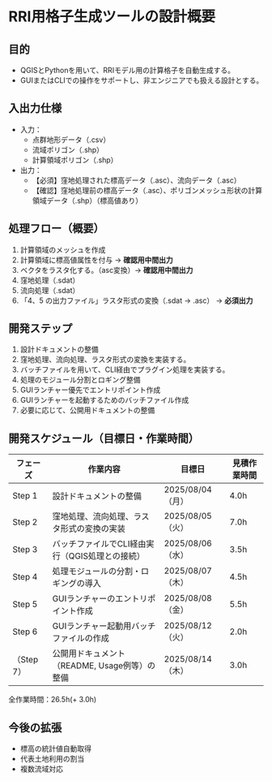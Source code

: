 # RRI用格子生成ツールの設計概要

## 目的
- QGISとPythonを用いて、RRIモデル用の計算格子を自動生成する。
- GUIまたはCLIでの操作をサポートし、非エンジニアでも扱える設計とする。

## 入出力仕様 
- 入力：
  - 点群地形データ（.csv）
  - 流域ポリゴン（.shp）
  - 計算領域ポリゴン（.shp）
- 出力：
  - 【必須】窪地処理された標高データ（.asc）、流向データ（.asc）
  - 【確認】窪地処理前の標高データ（.asc）、ポリゴンメッシュ形状の計算領域データ（.shp）（標高値あり）

## 処理フロー（概要）
1. 計算領域のメッシュを作成
2. 計算領域に標高値属性を付与 → **確認用中間出力**
3. ベクタをラスタ化する。（asc変換）→ **確認用中間出力**
4. 窪地処理（.sdat） 
5. 流向処理（.sdat）
6. 「4、5 の出力ファイル」ラスタ形式の変換（.sdat → .asc） → **必須出力**

## 開発ステップ
1. 設計ドキュメントの整備
2. 窪地処理、流向処理、ラスタ形式の変換を実装する。
3. バッチファイルを用いて、CLI経由でプラグイン処理を実装する。
4. 処理のモジュール分割とロギング整備
5. GUIランチャー優先でエントリポイント作成
6. GUIランチャーを起動するためのバッチファイル作成
7. 必要に応じて、公開用ドキュメントの整備

## 開発スケジュール（目標日・作業時間）

| フェーズ | 作業内容                                            | 目標日       | 見積作業時間 | 
|----------|-----------------------------------------------------|--------------|----------------|
| Step 1   | 設計ドキュメントの整備                              | 2025/08/04（月）   | 4.0h           |
| Step 2   | 窪地処理、流向処理、ラスタ形式の変換の実装         | 2025/08/05（火）   | 7.0h           |
| Step 3   | バッチファイルでCLI経由実行（QGIS処理との接続）    | 2025/08/06（水）   | 3.5h           |
| Step 4   | 処理モジュールの分割・ロギングの導入                | 2025/08/07（木）   | 4.5h           |
| Step 5   | GUIランチャーのエントリポイント作成                 | 2025/08/08（金）   | 5.5h           |
| Step 6   | GUIランチャー起動用バッチファイルの作成             | 2025/08/12（火）   | 2.0h           |
| （Step 7）   | 公開用ドキュメント（README, Usage例等）の整備       | 2025/08/14（木）  | 3.0h           |
全作業時間：26.5h(+ 3.0h)


## 今後の拡張
- 標高の統計値自動取得
- 代表土地利用の割当
- 複数流域対応
